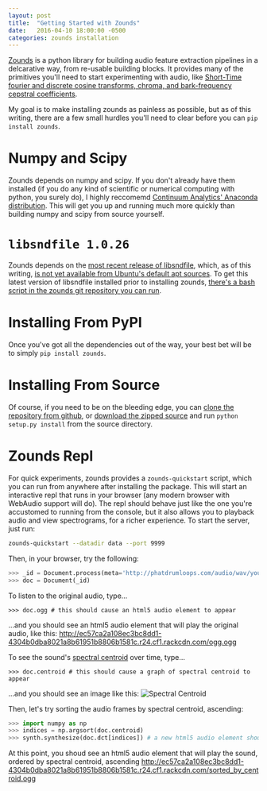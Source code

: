 ```yaml
---
layout: post
title:  "Getting Started with Zounds"
date:   2016-04-10 18:00:00 -0500
categories: zounds installation
---
```

[Zounds](https://github.com/JohnVinyard/zounds) is a python library for building audio feature extraction pipelines in a delcarative way, from re-usable building blocks.  It provides many of the primitives you'll need to start experimenting with audio, like [Short-Time fourier and discrete cosine transforms, chroma, and bark-frequency cepstral coefficients](https://github.com/JohnVinyard/zounds/blob/master/zounds/basic/audiograph.py#L28).

My goal is to make installing zounds as painless as possible, but as of this writing, there are a few small hurdles you'll need to clear before you can `pip install zounds`.

# Numpy and Scipy

Zounds depends on numpy and scipy.  If you don't already have them installed (if you do any kind of scientific or numerical computing with python, you surely do), I highly reccomemd [Continuum Analytics' Anaconda distribution](https://www.continuum.io/downloads).  This will get you up and running much more quickly than building numpy and scipy from source yourself.

# `libsndfile 1.0.26`

Zounds depends on the [most recent release of libsndfile](https://github.com/erikd/libsndfile/releases), which, as of this writing, [is not yet available from Ubuntu's default apt sources](https://launchpad.net/ubuntu/+source/libsndfile).  To get this latest version of libsndfile installed prior to installing zounds, [there's a bash script in the zounds git repository you can run](https://github.com/JohnVinyard/zounds/blob/master/setup.sh).  

# Installing From PyPI

Once you've got all the dependencies out of the way, your best bet will be to simply `pip install zounds`.  

# Installing From Source

Of course, if you need to be on the bleeding edge, you can [clone the repository from github](https://github.com/JohnVinyard/zounds), or [download the zipped source](https://github.com/JohnVinyard/zounds/archive/master.zip) and run `python setup.py install` from the source directory.

# Zounds Repl

For quick experiments, zounds provides a `zounds-quickstart` script, which you can run from anywhere after installing the package.  This will start an interactive repl that runs in your browser (any modern browser with WebAudio support will do).  The repl should behave just like the one you're accustomed to running from the console, but it also allows you to playback audio and view spectrograms, for a richer experience.  To start the server, just run:

```bash
zounds-quickstart --datadir data --port 9999
```

Then, in your browser, try the following:

```python
>>> _id = Document.process(meta='http://phatdrumloops.com/audio/wav/youregettn.wav')
>>> doc = Document(_id)
```

To listen to the original audio, type...

```
>>> doc.ogg # this should cause an html5 audio element to appear
```

...and you should see an html5 audio element that will play the original audio, like this:
http://ec57ca2a108ec3bc8dd1-4304b0dba8021a8b61951b8806b1581c.r24.cf1.rackcdn.com/ogg.ogg

To see the sound's [spectral centroid](https://en.wikipedia.org/wiki/Spectral_centroid) over time, type...

```
>>> doc.centroid # this should cause a graph of spectral centroid to appear
```

...and you should see an image like this:
![Spectral Centroid](http://ec57ca2a108ec3bc8dd1-4304b0dba8021a8b61951b8806b1581c.r24.cf1.rackcdn.com/centroid.png)

Then, let's try sorting the audio frames by spectral centroid, ascending:

```python
>>> import numpy as np
>>> indices = np.argsort(doc.centroid)
>>> synth.synthesize(doc.dct[indices]) # a new html5 audio element should appear.  listen to it!
```

At this point, you shoud see an html5 audio element that will play the sound, ordered by spectral centroid, ascending
http://ec57ca2a108ec3bc8dd1-4304b0dba8021a8b61951b8806b1581c.r24.cf1.rackcdn.com/sorted_by_centroid.ogg
